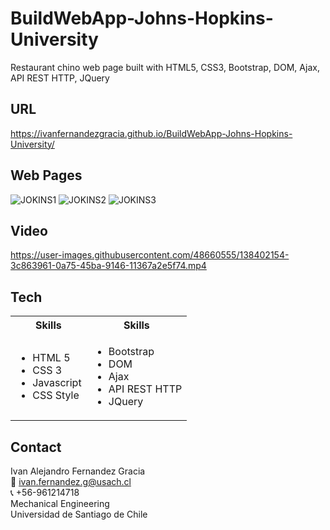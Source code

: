 # BuildWebApp-Johns-Hopkins-University
Restaurant chino web page built with HTML5, CSS3, Bootstrap, DOM, Ajax, API REST HTTP, JQuery

<!-- Image -->
## URL
https://ivanfernandezgracia.github.io/BuildWebApp-Johns-Hopkins-University/

<!-- Image -->
## Web Pages
![JOKINS1](https://user-images.githubusercontent.com/48660555/138401564-fe7b3cf5-73bd-48de-9190-55bb87188e3a.PNG)
![JOKINS2](https://user-images.githubusercontent.com/48660555/138401844-59818f4e-8fb8-45cb-9413-2e9d0beba245.png)
![JOKINS3](https://user-images.githubusercontent.com/48660555/138401845-cf6b5d62-d6c3-4ebf-bc73-c61f5712d557.png)

<!-- Video -->
## Video
https://user-images.githubusercontent.com/48660555/138402154-3c863961-0a75-45ba-9146-11367a2e5f74.mp4

<!-- Tech -->
## Tech
<table>
  <tbody>
    <tr>
      <th align="center">Skills</th>
      <th align="center">Skills</th>
    </tr>
    <tr>
      <td>
        <ul>
          <li>HTML 5</li>
          <li>CSS 3</li>
           <li>Javascript</li>
          <li>CSS Style</li>
        </ul>
      </td>
      <td>
        <ul>
          <li>Bootstrap</li>
          <li>DOM</li>
           <li>Ajax</li>
          <li>API REST HTTP</li>
          <li>JQuery</li>
        </ul>
      </td>
    </tr>
  </tbody>
</table>


<!-- CONTACT -->
<a name="conta"></a>
## Contact
Ivan Alejandro Fernandez Gracia  
:email: ivan.fernandez.g@usach.cl  
:telephone_receiver: +56-961214718  
Mechanical Engineering  
Universidad de Santiago de Chile
